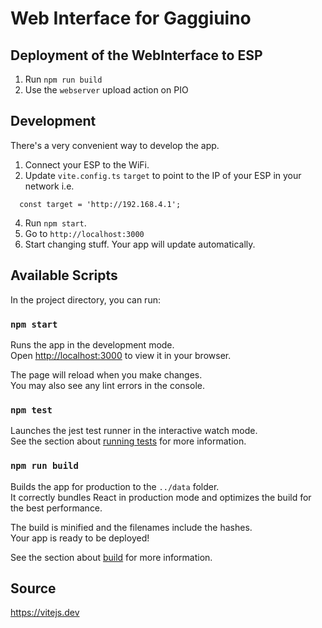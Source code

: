 # Web Interface for Gaggiuino

## Deployment of the WebInterface to ESP

1. Run `npm run build`
2. Use the `webserver` upload action on PIO

## Development
There's a very convenient way to develop the app. 

1. Connect your ESP to the WiFi. 
2. Update `vite.config.ts` `target` to point to the IP of your ESP in your network i.e.
```
  const target = 'http://192.168.4.1';
```

4. Run `npm start`. 
5. Go to `http://localhost:3000`
6. Start changing stuff. Your app will update automatically.


## Available Scripts

In the project directory, you can run:

### `npm start`

Runs the app in the development mode.\
Open [http://localhost:3000](http://localhost:3000) to view it in your browser.

The page will reload when you make changes.\
You may also see any lint errors in the console.

### `npm test`

Launches the jest test runner in the interactive watch mode.\
See the section about [running tests](https://jestjs.io/) for more information.

### `npm run build`

Builds the app for production to the `../data` folder.\
It correctly bundles React in production mode and optimizes the build for the best performance.

The build is minified and the filenames include the hashes.\
Your app is ready to be deployed!

See the section about [build](https://vitejs.dev/guide/build.html) for more information.

## Source

https://vitejs.dev